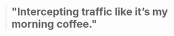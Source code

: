 
<!-- START_QUOTE -->
><h1>"Intercepting traffic like it’s my morning coffee."</h1>
<!-- END_QUOTE -->
